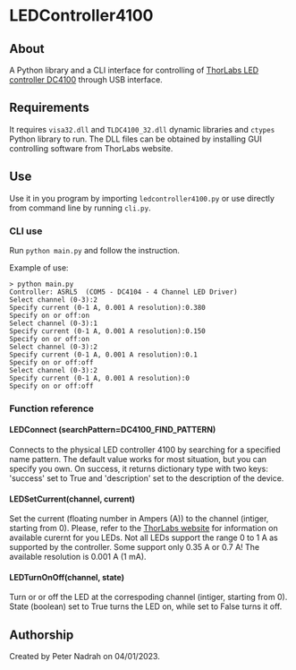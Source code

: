 # LEDController4100

## About

A Python library and a CLI interface for controlling of [ThorLabs LED controller DC4100](https://www.thorlabs.com/newgrouppage9.cfm?objectgroup_id=3832) through USB interface.

## Requirements

It requires `visa32.dll` and `TLDC4100_32.dll` dynamic libraries and `ctypes` Python library to run. The DLL files can be obtained by installing GUI controlling software from ThorLabs website.

## Use

Use it in you program by importing `ledcontroller4100.py` or use directly from command line by running `cli.py`.

### CLI use
Run `python main.py` and follow the instruction.

Example of use:
```
> python main.py
Controller: ASRL5  (COM5 - DC4104 - 4 Channel LED Driver)
Select channel (0-3):2
Specify current (0-1 A, 0.001 A resolution):0.380
Specify on or off:on
Select channel (0-3):1
Specify current (0-1 A, 0.001 A resolution):0.150
Specify on or off:on
Select channel (0-3):2
Specify current (0-1 A, 0.001 A resolution):0.1
Specify on or off:off
Select channel (0-3):2
Specify current (0-1 A, 0.001 A resolution):0
Specify on or off:off
```

### Function reference

#### LEDConnect (searchPattern=DC4100_FIND_PATTERN)
Connects to the physical LED controller 4100 by searching for a specified name pattern. The default value works for most situation, but you can specify you own. On success, it returns dictionary type with two keys: 'success' set to True and 'description' set to the description of the device.

#### LEDSetCurrent(channel, current)
Set the current (floating number in Ampers (A)) to the channel (intiger, starting from 0). Please, refer to the [ThorLabs website](https://www.thorlabs.com/NewGroupPage9.cfm?ObjectGroup_ID=3836) for information on available curernt for you LEDs. Not all LEDs support the range 0 to 1 A as supported by the controller. Some support only 0.35 A or 0.7 A! The available resolution is 0.001 A (1 mA).
  
#### LEDTurnOnOff(channel, state)
Turn or or off the LED at the correspoding channel (intiger, starting from 0). State (boolean) set to True turns the LED on, while set to False turns it off.

## Authorship
Created by Peter Nadrah on 04/01/2023.
